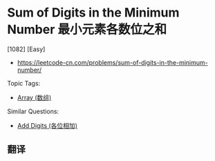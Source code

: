 # Sum of Digits in the Minimum Number 最小元素各数位之和

[1082] [Easy]

- https://leetcode-cn.com/problems/sum-of-digits-in-the-minimum-number/

Topic Tags:

- [Array (数组)](https://leetcode-cn.com/tag/array/)

Similar Questions:

- [Add Digits (各位相加)](https://leetcode-cn.com/problems/add-digits/)

## 翻译
